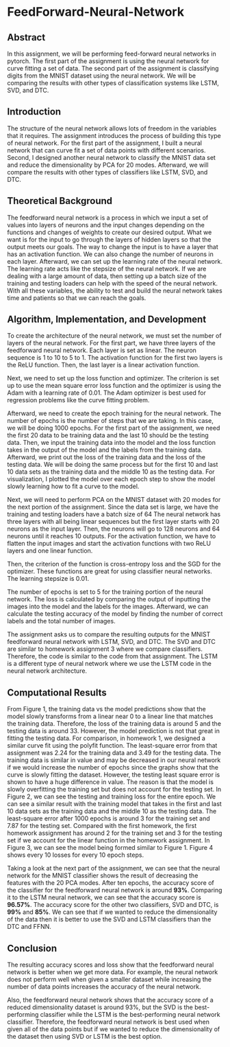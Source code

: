 # FeedForward-Neural-Network

## Abstract

In this assignment, we will be performing feed-forward neural networks in pytorch. The first part of the assignment is using the neural network for curve fitting a set of data. The second part of the assignment is classifying digits from the MNIST dataset using the neural network. We will be comparing the results with other types of classification systems like LSTM, SVD, and DTC. 

## Introduction

The structure of the neural network allows lots of freedom in the variables that it requires. The assignment introduces the process of building this type of neural network. For the first part of the assignment, I built a neural network that can curve fit a set of data points with different scenarios. Second, I designed another neural network to classify the MNIST data set and reduce the dimensionality by PCA for 20 modes. Afterward, we will compare the results with other types of classifiers like LSTM, SVD, and DTC. 

## Theoretical Background

The feedforward neural network is a process in which we input a set of values into layers of neurons and the input changes depending on the functions and changes of weights to create our desired output. What we want is for the input to go through the layers of hidden layers so that the output meets our goals. The way to change the input is to have a layer that has an activation function. We can also change the number of neurons in each layer. Afterward, we can set up the learning rate of the neural network. The learning rate acts like the stepsize of the neural network. If we are dealing with a large amount of data, then setting up a batch size of the training and testing loaders can help with the speed of the neural network. With all these variables, the ability to test and build the neural network takes time and patients so that we can reach the goals.

## Algorithm, Implementation, and Development

To create the architecture of the neural network, we must set the number of layers of the neural network. For the first part, we have three layers of the feedforward neural network. Each layer is set as linear. The neuron sequence is 1 to 10 to 5 to 1. The activation function for the first two layers is the ReLU function. Then, the last layer is a linear activation function.

Next, we need to set up the loss function and optimizer. The criterion is set up to use the mean square error loss function and the optimizer is using the Adam with a learning rate of 0.01. The Adam optimizer is best used for regression problems like the curve fitting problem. 

Afterward, we need to create the epoch training for the neural network. The number of epochs is the number of steps that we are taking. In this case, we will be doing 1000 epochs. For the first part of the assignment, we need the first 20 data to be training data and the last 10 should be the testing data.  Then, we input the training data into the model and the loss function takes in the output of the model and the labels from the training data. Afterward, we print out the loss of the training data and the loss of the testing data. We will be doing the same process but for the first 10 and last 10 data sets as the training data and the middle 10 as the testing data. For visualization, I plotted the model over each epoch step to show the model slowly learning how to fit a curve to the model. 

Next, we will need to perform PCA on the MNIST dataset with 20 modes for the next portion of the assignment. Since the data set is large, we have the training and testing loaders have a batch size of 64 The neural network has three layers with all being linear sequences but the first layer starts with 20 neurons as the input layer. Then, the neurons will go to 128 neurons and 64 neurons until it reaches 10 outputs. For the activation function, we have to flatten the input images and start the activation functions with two ReLU layers and one linear function. 

Then, the criterion of the function is cross-entropy loss and the SGD for the optimizer. These functions are great for using classifier neural networks. The learning stepsize is 0.01. 

The number of epochs is set to 5 for the training portion of the neural network. The loss is calculated by comparing the output of inputting the images into the model and the labels for the images. Afterward, we can calculate the testing accuracy of the model by finding the number of correct labels and the total number of images. 

The assignment asks us to compare the resulting outputs for the MNIST feedforward neural network with LSTM, SVD, and DTC. The SVD and DTC are similar to homework assignment 3 where we compare classifiers. Therefore, the code is similar to the code from that assignment. The LSTM is a different type of neural network where we use the LSTM code in the neural network architecture. 

## Computational Results

From Figure 1, the training data vs the model predictions show that the model slowly transforms from a linear near 0 to a linear line that matches the training data. Therefore, the loss of the training data is around 5 and the testing data is around 33. However, the model prediction is not that great in fitting the testing data. For comparison, in homework 1, we designed a similar curve fit using the polyfit function. The least-square error from that assignment was 2.24 for the training data and 3.49 for the testing data. The training data is similar in value and may be decreased in our neural network if we would increase the number of epochs since the graphs show that the curve is slowly fitting the dataset. However, the testing least square error is shown to have a huge difference in value. The reason is that the model is slowly overfitting the training set but does not account for the testing set. In Figure 2, we can see the testing and training loss for the entire epoch. We can see a similar result with the training model that takes in the first and last 10 data sets as the training data and the middle 10 as the testing data.  The least-square error after 1000 epochs is around 3 for the training set and 7.87 for the testing set. Compared with the first homework, the first homework assignment has around 2 for the training set and 3 for the testing set if we account for the linear function in the homework assignment. In Figure 3, we can see the model being formed similar to Figure 1.  Figure 4 shows every 10 losses for every 10 epoch steps. 

Taking a look at the next part of the assignment, we can see that the neural network for the MNIST classifier shows the result of decreasing the features with the 20 PCA modes. After ten epochs, the accuracy score of the classifier for the feedforward neural network is around **93%**. Comparing it to the LSTM neural network, we can see that the accuracy score is **96.57%**. The accuracy score for the other two classifiers, SVD and DTC, is **99%** and **85%**. We can see that if we wanted to reduce the dimensionality of the data then it is better to use the SVD and LSTM classifiers than the DTC and FFNN.  

## Conclusion

The resulting accuracy scores and loss show that the feedforward neural network is better when we get more data. For example, the neural network does not perform well when given a smaller dataset while increasing the number of data points increases the accuracy of the neural network. 

Also, the feedforward neural network shows that the accuracy score of a reduced dimensionality dataset is around 93%, but the SVD is the best-performing classifier while the LSTM is the best-performing neural network classifier. Therefore, the feedforward neural network is best used when given all of the data points but if we wanted to reduce the dimensionality of the dataset then using SVD or LSTM is the best option.  


